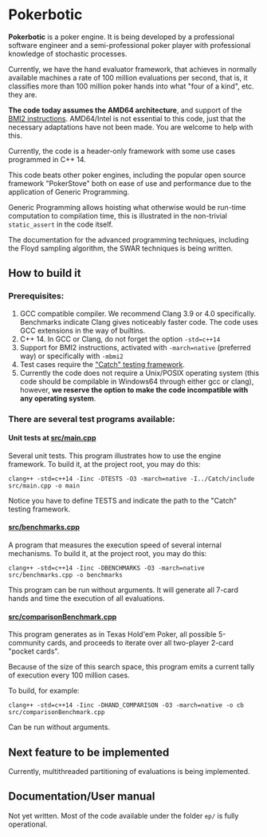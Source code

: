 # Pokerbotic

**Pokerbotic** is a poker engine.  It is being developed by a professional software engineer and a semi-professional poker player with professional knowledge of stochastic processes.

Currently, we have the hand evaluator framework, that achieves in normally available machines a rate of 100 million evaluations per second, that is, it classifies more than 100 million poker hands into what "four of a kind", etc. they are.

**The code today assumes the AMD64 architecture**, and support of the [BMI2 instructions](https://en.wikipedia.org/wiki/Bit_Manipulation_Instruction_Sets#BMI2_.28Bit_Manipulation_Instruction_Set_2.29).  AMD64/Intel is not essential to this code, just that the necessary adaptations have not been made.  You are welcome to help with this.

Currently, the code is a header-only framework with some use cases programmed in C++ 14.

This code beats other poker engines, including the popular open source framework "PokerStove" both on ease of use and performance due to the application of Generic Programming.

Generic Programming allows hoisting what otherwise would be run-time computation to compilation time, this is illustrated in the non-trivial `static_assert` in the code itself.

The documentation for the advanced programming techniques, including the Floyd sampling algorithm, the SWAR techniques is being written.

## How to build it

### Prerequisites:

1. GCC compatible compiler.  We recommend Clang 3.9 or 4.0 specifically.  Benchmarks indicate Clang gives noticeably faster code.  The code uses GCC extensions in the way of builtins.
2. C++ 14.  In GCC or Clang, do not forget the option `-std=c++14`
3. Support for BMI2 instructions, activated with `-march=native` (preferred way) or specifically with `-mbmi2`
4. Test cases require the ["Catch" testing framework](https://github.com/philsquared/Catch).
5. Currently the code does not require a Unix/POSIX operating system (this code should be compilable in Windows64 through either gcc or clang), however, **we reserve the option to make the code incompatible with any operating system**.

### There are several test programs available:

#### Unit tests at [src/main.cpp](https://github.com/thecppzoo/pokerbotic/blob/master/src/main.cpp)

Several unit tests.  This program illustrates how to use the engine framework.  To build it, at the project root, you may do this:

`clang++ -std=c++14 -Iinc -DTESTS -O3 -march=native -I../Catch/include src/main.cpp -o main`

Notice you have to define TESTS and indicate the path to the "Catch" testing framework.

#### [src/benchmarks.cpp](https://github.com/thecppzoo/pokerbotic/blob/master/src/benchmarks.cpp)

A program that measures the execution speed of several internal mechanisms.  To build it, at the project root, you may do this:

`clang++ -std=c++14 -Iinc -DBENCHMARKS -O3 -march=native src/benchmarks.cpp -o benchmarks`

This program can be run without arguments. It will generate all 7-card hands and time the execution of all evaluations.

#### [src/comparisonBenchmark.cpp](https://github.com/thecppzoo/pokerbotic/blob/master/src/comparisonBenchmark.cpp)

This program generates as in Texas Hold'em Poker, all possible 5-community cards, and proceeds to iterate over all two-player 2-card "pocket cards".

Because of the size of this search space, this program emits a current tally of execution every 100 million cases.

To build, for example:

`clang++ -std=c++14 -Iinc -DHAND_COMPARISON -O3 -march=native -o cb src/comparisonBenchmark.cpp`

Can be run without arguments.

## Next feature to be implemented

Currently, multithreaded partitioning of evaluations is being implemented.

## Documentation/User manual

Not yet written.  Most of the code available under the folder `ep/` is fully operational.

